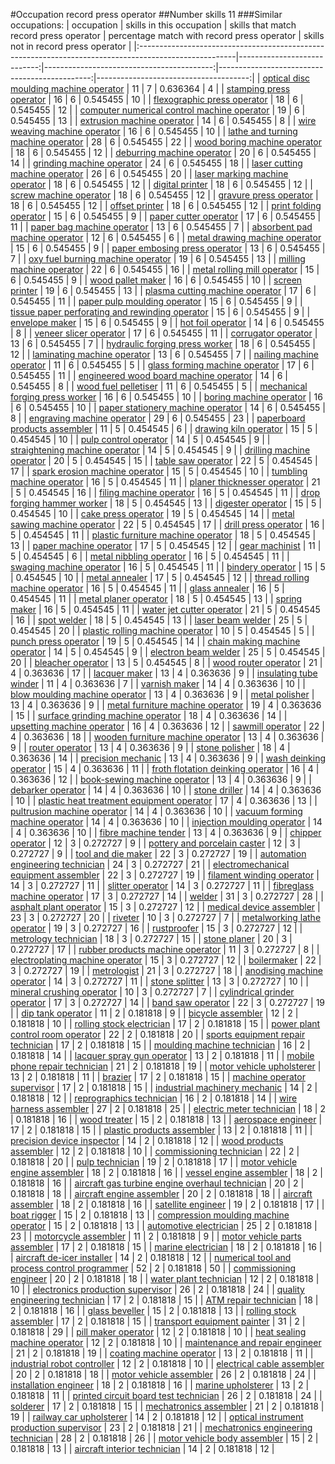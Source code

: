 #Occupation record press operator
##Number skills 11
###Similar occupations:
| occupation                                                                                            |   skills in this occupation |   skills that match record press operator |   percentage match with record press operator |   skills not in record press operator |
|:------------------------------------------------------------------------------------------------------|----------------------------:|------------------------------------------:|----------------------------------------------:|--------------------------------------:|
| [optical disc moulding machine operator](optical_disc_moulding_machine_operator.md)                   |                          11 |                                         7 |                                      0.636364 |                                     4 |
| [stamping press operator](stamping_press_operator.md)                                                 |                          16 |                                         6 |                                      0.545455 |                                    10 |
| [flexographic press operator](flexographic_press_operator.md)                                         |                          18 |                                         6 |                                      0.545455 |                                    12 |
| [computer numerical control machine operator](computer_numerical_control_machine_operator.md)         |                          19 |                                         6 |                                      0.545455 |                                    13 |
| [extrusion machine operator](extrusion_machine_operator.md)                                           |                          14 |                                         6 |                                      0.545455 |                                     8 |
| [wire weaving machine operator](wire_weaving_machine_operator.md)                                     |                          16 |                                         6 |                                      0.545455 |                                    10 |
| [lathe and turning machine operator](lathe_and_turning_machine_operator.md)                           |                          28 |                                         6 |                                      0.545455 |                                    22 |
| [wood boring machine operator](wood_boring_machine_operator.md)                                       |                          18 |                                         6 |                                      0.545455 |                                    12 |
| [deburring machine operator](deburring_machine_operator.md)                                           |                          20 |                                         6 |                                      0.545455 |                                    14 |
| [grinding machine operator](grinding_machine_operator.md)                                             |                          24 |                                         6 |                                      0.545455 |                                    18 |
| [laser cutting machine operator](laser_cutting_machine_operator.md)                                   |                          26 |                                         6 |                                      0.545455 |                                    20 |
| [laser marking machine operator](laser_marking_machine_operator.md)                                   |                          18 |                                         6 |                                      0.545455 |                                    12 |
| [digital printer](digital_printer.md)                                                                 |                          18 |                                         6 |                                      0.545455 |                                    12 |
| [screw machine operator](screw_machine_operator.md)                                                   |                          18 |                                         6 |                                      0.545455 |                                    12 |
| [gravure press operator](gravure_press_operator.md)                                                   |                          18 |                                         6 |                                      0.545455 |                                    12 |
| [offset printer](offset_printer.md)                                                                   |                          18 |                                         6 |                                      0.545455 |                                    12 |
| [print folding operator](print_folding_operator.md)                                                   |                          15 |                                         6 |                                      0.545455 |                                     9 |
| [paper cutter operator](paper_cutter_operator.md)                                                     |                          17 |                                         6 |                                      0.545455 |                                    11 |
| [paper bag machine operator](paper_bag_machine_operator.md)                                           |                          13 |                                         6 |                                      0.545455 |                                     7 |
| [absorbent pad machine operator](absorbent_pad_machine_operator.md)                                   |                          12 |                                         6 |                                      0.545455 |                                     6 |
| [metal drawing machine operator](metal_drawing_machine_operator.md)                                   |                          15 |                                         6 |                                      0.545455 |                                     9 |
| [paper embosing press operator](paper_embosing_press_operator.md)                                     |                          13 |                                         6 |                                      0.545455 |                                     7 |
| [oxy fuel burning machine operator](oxy_fuel_burning_machine_operator.md)                             |                          19 |                                         6 |                                      0.545455 |                                    13 |
| [milling machine operator](milling_machine_operator.md)                                               |                          22 |                                         6 |                                      0.545455 |                                    16 |
| [metal rolling mill operator](metal_rolling_mill_operator.md)                                         |                          15 |                                         6 |                                      0.545455 |                                     9 |
| [wood pallet maker](wood_pallet_maker.md)                                                             |                          16 |                                         6 |                                      0.545455 |                                    10 |
| [screen printer](screen_printer.md)                                                                   |                          19 |                                         6 |                                      0.545455 |                                    13 |
| [plasma cutting machine operator](plasma_cutting_machine_operator.md)                                 |                          17 |                                         6 |                                      0.545455 |                                    11 |
| [paper pulp moulding operator](paper_pulp_moulding_operator.md)                                       |                          15 |                                         6 |                                      0.545455 |                                     9 |
| [tissue paper perforating and rewinding operator](tissue_paper_perforating_and_rewinding_operator.md) |                          15 |                                         6 |                                      0.545455 |                                     9 |
| [envelope maker](envelope_maker.md)                                                                   |                          15 |                                         6 |                                      0.545455 |                                     9 |
| [hot foil operator](hot_foil_operator.md)                                                             |                          14 |                                         6 |                                      0.545455 |                                     8 |
| [veneer slicer operator](veneer_slicer_operator.md)                                                   |                          17 |                                         6 |                                      0.545455 |                                    11 |
| [corrugator operator](corrugator_operator.md)                                                         |                          13 |                                         6 |                                      0.545455 |                                     7 |
| [hydraulic forging press worker](hydraulic_forging_press_worker.md)                                   |                          18 |                                         6 |                                      0.545455 |                                    12 |
| [laminating machine operator](laminating_machine_operator.md)                                         |                          13 |                                         6 |                                      0.545455 |                                     7 |
| [nailing machine operator](nailing_machine_operator.md)                                               |                          11 |                                         6 |                                      0.545455 |                                     5 |
| [glass forming machine operator](glass_forming_machine_operator.md)                                   |                          17 |                                         6 |                                      0.545455 |                                    11 |
| [engineered wood board machine operator](engineered_wood_board_machine_operator.md)                   |                          14 |                                         6 |                                      0.545455 |                                     8 |
| [wood fuel pelletiser](wood_fuel_pelletiser.md)                                                       |                          11 |                                         6 |                                      0.545455 |                                     5 |
| [mechanical forging press worker](mechanical_forging_press_worker.md)                                 |                          16 |                                         6 |                                      0.545455 |                                    10 |
| [boring machine operator](boring_machine_operator.md)                                                 |                          16 |                                         6 |                                      0.545455 |                                    10 |
| [paper stationery machine operator](paper_stationery_machine_operator.md)                             |                          14 |                                         6 |                                      0.545455 |                                     8 |
| [engraving machine operator](engraving_machine_operator.md)                                           |                          29 |                                         6 |                                      0.545455 |                                    23 |
| [paperboard products assembler](paperboard_products_assembler.md)                                     |                          11 |                                         5 |                                      0.454545 |                                     6 |
| [drawing kiln operator](drawing_kiln_operator.md)                                                     |                          15 |                                         5 |                                      0.454545 |                                    10 |
| [pulp control operator](pulp_control_operator.md)                                                     |                          14 |                                         5 |                                      0.454545 |                                     9 |
| [straightening machine operator](straightening_machine_operator.md)                                   |                          14 |                                         5 |                                      0.454545 |                                     9 |
| [drilling machine operator](drilling_machine_operator.md)                                             |                          20 |                                         5 |                                      0.454545 |                                    15 |
| [table saw operator](table_saw_operator.md)                                                           |                          22 |                                         5 |                                      0.454545 |                                    17 |
| [spark erosion machine operator](spark_erosion_machine_operator.md)                                   |                          15 |                                         5 |                                      0.454545 |                                    10 |
| [tumbling machine operator](tumbling_machine_operator.md)                                             |                          16 |                                         5 |                                      0.454545 |                                    11 |
| [planer thicknesser operator](planer_thicknesser_operator.md)                                         |                          21 |                                         5 |                                      0.454545 |                                    16 |
| [filing machine operator](filing_machine_operator.md)                                                 |                          16 |                                         5 |                                      0.454545 |                                    11 |
| [drop forging hammer worker](drop_forging_hammer_worker.md)                                           |                          18 |                                         5 |                                      0.454545 |                                    13 |
| [digester operator](digester_operator.md)                                                             |                          15 |                                         5 |                                      0.454545 |                                    10 |
| [cake press operator](cake_press_operator.md)                                                         |                          19 |                                         5 |                                      0.454545 |                                    14 |
| [metal sawing machine operator](metal_sawing_machine_operator.md)                                     |                          22 |                                         5 |                                      0.454545 |                                    17 |
| [drill press operator](drill_press_operator.md)                                                       |                          16 |                                         5 |                                      0.454545 |                                    11 |
| [plastic furniture machine operator](plastic_furniture_machine_operator.md)                           |                          18 |                                         5 |                                      0.454545 |                                    13 |
| [paper machine operator](paper_machine_operator.md)                                                   |                          17 |                                         5 |                                      0.454545 |                                    12 |
| [gear machinist](gear_machinist.md)                                                                   |                          11 |                                         5 |                                      0.454545 |                                     6 |
| [metal nibbling operator](metal_nibbling_operator.md)                                                 |                          16 |                                         5 |                                      0.454545 |                                    11 |
| [swaging machine operator](swaging_machine_operator.md)                                               |                          16 |                                         5 |                                      0.454545 |                                    11 |
| [bindery operator](bindery_operator.md)                                                               |                          15 |                                         5 |                                      0.454545 |                                    10 |
| [metal annealer](metal_annealer.md)                                                                   |                          17 |                                         5 |                                      0.454545 |                                    12 |
| [thread rolling machine operator](thread_rolling_machine_operator.md)                                 |                          16 |                                         5 |                                      0.454545 |                                    11 |
| [glass annealer](glass_annealer.md)                                                                   |                          16 |                                         5 |                                      0.454545 |                                    11 |
| [metal planer operator](metal_planer_operator.md)                                                     |                          18 |                                         5 |                                      0.454545 |                                    13 |
| [spring maker](spring_maker.md)                                                                       |                          16 |                                         5 |                                      0.454545 |                                    11 |
| [water jet cutter operator](water_jet_cutter_operator.md)                                             |                          21 |                                         5 |                                      0.454545 |                                    16 |
| [spot welder](spot_welder.md)                                                                         |                          18 |                                         5 |                                      0.454545 |                                    13 |
| [laser beam welder](laser_beam_welder.md)                                                             |                          25 |                                         5 |                                      0.454545 |                                    20 |
| [plastic rolling machine operator](plastic_rolling_machine_operator.md)                               |                          10 |                                         5 |                                      0.454545 |                                     5 |
| [punch press operator](punch_press_operator.md)                                                       |                          19 |                                         5 |                                      0.454545 |                                    14 |
| [chain making machine operator](chain_making_machine_operator.md)                                     |                          14 |                                         5 |                                      0.454545 |                                     9 |
| [electron beam welder](electron_beam_welder.md)                                                       |                          25 |                                         5 |                                      0.454545 |                                    20 |
| [bleacher operator](bleacher_operator.md)                                                             |                          13 |                                         5 |                                      0.454545 |                                     8 |
| [wood router operator](wood_router_operator.md)                                                       |                          21 |                                         4 |                                      0.363636 |                                    17 |
| [lacquer maker](lacquer_maker.md)                                                                     |                          13 |                                         4 |                                      0.363636 |                                     9 |
| [insulating tube winder](insulating_tube_winder.md)                                                   |                          11 |                                         4 |                                      0.363636 |                                     7 |
| [varnish maker](varnish_maker.md)                                                                     |                          14 |                                         4 |                                      0.363636 |                                    10 |
| [blow moulding machine operator](blow_moulding_machine_operator.md)                                   |                          13 |                                         4 |                                      0.363636 |                                     9 |
| [metal polisher](metal_polisher.md)                                                                   |                          13 |                                         4 |                                      0.363636 |                                     9 |
| [metal furniture machine operator](metal_furniture_machine_operator.md)                               |                          19 |                                         4 |                                      0.363636 |                                    15 |
| [surface grinding machine operator](surface_grinding_machine_operator.md)                             |                          18 |                                         4 |                                      0.363636 |                                    14 |
| [upsetting machine operator](upsetting_machine_operator.md)                                           |                          16 |                                         4 |                                      0.363636 |                                    12 |
| [sawmill operator](sawmill_operator.md)                                                               |                          22 |                                         4 |                                      0.363636 |                                    18 |
| [wooden furniture machine operator](wooden_furniture_machine_operator.md)                             |                          13 |                                         4 |                                      0.363636 |                                     9 |
| [router operator](router_operator.md)                                                                 |                          13 |                                         4 |                                      0.363636 |                                     9 |
| [stone polisher](stone_polisher.md)                                                                   |                          18 |                                         4 |                                      0.363636 |                                    14 |
| [precision mechanic](precision_mechanic.md)                                                           |                          13 |                                         4 |                                      0.363636 |                                     9 |
| [wash deinking operator](wash_deinking_operator.md)                                                   |                          15 |                                         4 |                                      0.363636 |                                    11 |
| [froth flotation deinking operator](froth_flotation_deinking_operator.md)                             |                          16 |                                         4 |                                      0.363636 |                                    12 |
| [book-sewing machine operator](book-sewing_machine_operator.md)                                       |                          13 |                                         4 |                                      0.363636 |                                     9 |
| [debarker operator](debarker_operator.md)                                                             |                          14 |                                         4 |                                      0.363636 |                                    10 |
| [stone driller](stone_driller.md)                                                                     |                          14 |                                         4 |                                      0.363636 |                                    10 |
| [plastic heat treatment equipment operator](plastic_heat_treatment_equipment_operator.md)             |                          17 |                                         4 |                                      0.363636 |                                    13 |
| [pultrusion machine operator](pultrusion_machine_operator.md)                                         |                          14 |                                         4 |                                      0.363636 |                                    10 |
| [vacuum forming machine operator](vacuum_forming_machine_operator.md)                                 |                          14 |                                         4 |                                      0.363636 |                                    10 |
| [injection moulding operator](injection_moulding_operator.md)                                         |                          14 |                                         4 |                                      0.363636 |                                    10 |
| [fibre machine tender](fibre_machine_tender.md)                                                       |                          13 |                                         4 |                                      0.363636 |                                     9 |
| [chipper operator](chipper_operator.md)                                                               |                          12 |                                         3 |                                      0.272727 |                                     9 |
| [pottery and porcelain caster](pottery_and_porcelain_caster.md)                                       |                          12 |                                         3 |                                      0.272727 |                                     9 |
| [tool and die maker](tool_and_die_maker.md)                                                           |                          22 |                                         3 |                                      0.272727 |                                    19 |
| [automation engineering technician](automation_engineering_technician.md)                             |                          24 |                                         3 |                                      0.272727 |                                    21 |
| [electromechanical equipment assembler](electromechanical_equipment_assembler.md)                     |                          22 |                                         3 |                                      0.272727 |                                    19 |
| [filament winding operator](filament_winding_operator.md)                                             |                          14 |                                         3 |                                      0.272727 |                                    11 |
| [slitter operator](slitter_operator.md)                                                               |                          14 |                                         3 |                                      0.272727 |                                    11 |
| [fibreglass machine operator](fibreglass_machine_operator.md)                                         |                          17 |                                         3 |                                      0.272727 |                                    14 |
| [welder](welder.md)                                                                                   |                          31 |                                         3 |                                      0.272727 |                                    28 |
| [asphalt plant operator](asphalt_plant_operator.md)                                                   |                          15 |                                         3 |                                      0.272727 |                                    12 |
| [medical device assembler](medical_device_assembler.md)                                               |                          23 |                                         3 |                                      0.272727 |                                    20 |
| [riveter](riveter.md)                                                                                 |                          10 |                                         3 |                                      0.272727 |                                     7 |
| [metalworking lathe operator](metalworking_lathe_operator.md)                                         |                          19 |                                         3 |                                      0.272727 |                                    16 |
| [rustproofer](rustproofer.md)                                                                         |                          15 |                                         3 |                                      0.272727 |                                    12 |
| [metrology technician](metrology_technician.md)                                                       |                          18 |                                         3 |                                      0.272727 |                                    15 |
| [stone planer](stone_planer.md)                                                                       |                          20 |                                         3 |                                      0.272727 |                                    17 |
| [rubber products machine operator](rubber_products_machine_operator.md)                               |                          11 |                                         3 |                                      0.272727 |                                     8 |
| [electroplating machine operator](electroplating_machine_operator.md)                                 |                          15 |                                         3 |                                      0.272727 |                                    12 |
| [boilermaker](boilermaker.md)                                                                         |                          22 |                                         3 |                                      0.272727 |                                    19 |
| [metrologist](metrologist.md)                                                                         |                          21 |                                         3 |                                      0.272727 |                                    18 |
| [anodising machine operator](anodising_machine_operator.md)                                           |                          14 |                                         3 |                                      0.272727 |                                    11 |
| [stone splitter](stone_splitter.md)                                                                   |                          13 |                                         3 |                                      0.272727 |                                    10 |
| [mineral crushing operator](mineral_crushing_operator.md)                                             |                          10 |                                         3 |                                      0.272727 |                                     7 |
| [cylindrical grinder operator](cylindrical_grinder_operator.md)                                       |                          17 |                                         3 |                                      0.272727 |                                    14 |
| [band saw operator](band_saw_operator.md)                                                             |                          22 |                                         3 |                                      0.272727 |                                    19 |
| [dip tank operator](dip_tank_operator.md)                                                             |                          11 |                                         2 |                                      0.181818 |                                     9 |
| [bicycle assembler](bicycle_assembler.md)                                                             |                          12 |                                         2 |                                      0.181818 |                                    10 |
| [rolling stock electrician](rolling_stock_electrician.md)                                             |                          17 |                                         2 |                                      0.181818 |                                    15 |
| [power plant control room operator](power_plant_control_room_operator.md)                             |                          22 |                                         2 |                                      0.181818 |                                    20 |
| [sports equipment repair technician](sports_equipment_repair_technician.md)                           |                          17 |                                         2 |                                      0.181818 |                                    15 |
| [moulding machine technician](moulding_machine_technician.md)                                         |                          16 |                                         2 |                                      0.181818 |                                    14 |
| [lacquer spray gun operator](lacquer_spray_gun_operator.md)                                           |                          13 |                                         2 |                                      0.181818 |                                    11 |
| [mobile phone repair technician](mobile_phone_repair_technician.md)                                   |                          21 |                                         2 |                                      0.181818 |                                    19 |
| [motor vehicle upholsterer](motor_vehicle_upholsterer.md)                                             |                          13 |                                         2 |                                      0.181818 |                                    11 |
| [brazier](brazier.md)                                                                                 |                          17 |                                         2 |                                      0.181818 |                                    15 |
| [machine operator supervisor](machine_operator_supervisor.md)                                         |                          17 |                                         2 |                                      0.181818 |                                    15 |
| [industrial machinery mechanic](industrial_machinery_mechanic.md)                                     |                          14 |                                         2 |                                      0.181818 |                                    12 |
| [reprographics technician](reprographics_technician.md)                                               |                          16 |                                         2 |                                      0.181818 |                                    14 |
| [wire harness assembler](wire_harness_assembler.md)                                                   |                          27 |                                         2 |                                      0.181818 |                                    25 |
| [electric meter technician](electric_meter_technician.md)                                             |                          18 |                                         2 |                                      0.181818 |                                    16 |
| [wood treater](wood_treater.md)                                                                       |                          15 |                                         2 |                                      0.181818 |                                    13 |
| [aerospace engineer](aerospace_engineer.md)                                                           |                          17 |                                         2 |                                      0.181818 |                                    15 |
| [plastic products assembler](plastic_products_assembler.md)                                           |                          13 |                                         2 |                                      0.181818 |                                    11 |
| [precision device inspector](precision_device_inspector.md)                                           |                          14 |                                         2 |                                      0.181818 |                                    12 |
| [wood products assembler](wood_products_assembler.md)                                                 |                          12 |                                         2 |                                      0.181818 |                                    10 |
| [commissioning technician](commissioning_technician.md)                                               |                          22 |                                         2 |                                      0.181818 |                                    20 |
| [pulp technician](pulp_technician.md)                                                                 |                          19 |                                         2 |                                      0.181818 |                                    17 |
| [motor vehicle engine assembler](motor_vehicle_engine_assembler.md)                                   |                          18 |                                         2 |                                      0.181818 |                                    16 |
| [vessel engine assembler](vessel_engine_assembler.md)                                                 |                          18 |                                         2 |                                      0.181818 |                                    16 |
| [aircraft gas turbine engine overhaul technician](aircraft_gas_turbine_engine_overhaul_technician.md) |                          20 |                                         2 |                                      0.181818 |                                    18 |
| [aircraft engine assembler](aircraft_engine_assembler.md)                                             |                          20 |                                         2 |                                      0.181818 |                                    18 |
| [aircraft assembler](aircraft_assembler.md)                                                           |                          18 |                                         2 |                                      0.181818 |                                    16 |
| [satellite engineer](satellite_engineer.md)                                                           |                          19 |                                         2 |                                      0.181818 |                                    17 |
| [boat rigger](boat_rigger.md)                                                                         |                          15 |                                         2 |                                      0.181818 |                                    13 |
| [compression moulding machine operator](compression_moulding_machine_operator.md)                     |                          15 |                                         2 |                                      0.181818 |                                    13 |
| [automotive electrician](automotive_electrician.md)                                                   |                          25 |                                         2 |                                      0.181818 |                                    23 |
| [motorcycle assembler](motorcycle_assembler.md)                                                       |                          11 |                                         2 |                                      0.181818 |                                     9 |
| [motor vehicle parts assembler](motor_vehicle_parts_assembler.md)                                     |                          17 |                                         2 |                                      0.181818 |                                    15 |
| [marine electrician](marine_electrician.md)                                                           |                          18 |                                         2 |                                      0.181818 |                                    16 |
| [aircraft de-icer installer](aircraft_de-icer_installer.md)                                           |                          14 |                                         2 |                                      0.181818 |                                    12 |
| [numerical tool and process control programmer](numerical_tool_and_process_control_programmer.md)     |                          52 |                                         2 |                                      0.181818 |                                    50 |
| [commissioning engineer](commissioning_engineer.md)                                                   |                          20 |                                         2 |                                      0.181818 |                                    18 |
| [water plant technician](water_plant_technician.md)                                                   |                          12 |                                         2 |                                      0.181818 |                                    10 |
| [electronics production supervisor](electronics_production_supervisor.md)                             |                          26 |                                         2 |                                      0.181818 |                                    24 |
| [quality engineering technician](quality_engineering_technician.md)                                   |                          17 |                                         2 |                                      0.181818 |                                    15 |
| [ATM repair technician](ATM_repair_technician.md)                                                     |                          18 |                                         2 |                                      0.181818 |                                    16 |
| [glass beveller](glass_beveller.md)                                                                   |                          15 |                                         2 |                                      0.181818 |                                    13 |
| [rolling stock assembler](rolling_stock_assembler.md)                                                 |                          17 |                                         2 |                                      0.181818 |                                    15 |
| [transport equipment painter](transport_equipment_painter.md)                                         |                          31 |                                         2 |                                      0.181818 |                                    29 |
| [pill maker operator](pill_maker_operator.md)                                                         |                          12 |                                         2 |                                      0.181818 |                                    10 |
| [heat sealing machine operator](heat_sealing_machine_operator.md)                                     |                          12 |                                         2 |                                      0.181818 |                                    10 |
| [maintenance and repair engineer](maintenance_and_repair_engineer.md)                                 |                          21 |                                         2 |                                      0.181818 |                                    19 |
| [coating machine operator](coating_machine_operator.md)                                               |                          13 |                                         2 |                                      0.181818 |                                    11 |
| [industrial robot controller](industrial_robot_controller.md)                                         |                          12 |                                         2 |                                      0.181818 |                                    10 |
| [electrical cable assembler](electrical_cable_assembler.md)                                           |                          20 |                                         2 |                                      0.181818 |                                    18 |
| [motor vehicle assembler](motor_vehicle_assembler.md)                                                 |                          26 |                                         2 |                                      0.181818 |                                    24 |
| [installation engineer](installation_engineer.md)                                                     |                          18 |                                         2 |                                      0.181818 |                                    16 |
| [marine upholsterer](marine_upholsterer.md)                                                           |                          13 |                                         2 |                                      0.181818 |                                    11 |
| [printed circuit board test technician](printed_circuit_board_test_technician.md)                     |                          26 |                                         2 |                                      0.181818 |                                    24 |
| [solderer](solderer.md)                                                                               |                          17 |                                         2 |                                      0.181818 |                                    15 |
| [mechatronics assembler](mechatronics_assembler.md)                                                   |                          21 |                                         2 |                                      0.181818 |                                    19 |
| [railway car upholsterer](railway_car_upholsterer.md)                                                 |                          14 |                                         2 |                                      0.181818 |                                    12 |
| [optical instrument production supervisor](optical_instrument_production_supervisor.md)               |                          23 |                                         2 |                                      0.181818 |                                    21 |
| [mechatronics engineering technician](mechatronics_engineering_technician.md)                         |                          28 |                                         2 |                                      0.181818 |                                    26 |
| [motor vehicle body assembler](motor_vehicle_body_assembler.md)                                       |                          15 |                                         2 |                                      0.181818 |                                    13 |
| [aircraft interior technician](aircraft_interior_technician.md)                                       |                          14 |                                         2 |                                      0.181818 |                                    12 |
